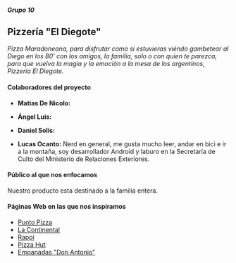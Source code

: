 
#####  Grupo 10 
## Pizzería "El Diegote"

*Pizza Maradoneana, para disfrutar como si estuvieras viéndo gambetear al Diego en los 80' con los amigos, la familia, solo o con quien te parezca, para que vuelva la magia y la emoción a la mesa de los argentinos, Pizzería El Diegote.*

#### Colaboradores del proyecto 

* **Matias De Nicolo:**

* **Ángel Luis:**

* **Daniel Solis:**

* **Lucas Ocanto:** Nerd en general, me gusta mucho leer, andar en bici e ir a la montaña, soy desarrollador Android y laburo en la Secretaría de Culto del Ministerio de Relaciones Exteriores.

#### Público al que nos enfocamos 

Nuestro producto esta destinado a la familia entera.

#### Páginas Web en las que nos inspiramos 

* [Punto Pizza](https://www.puntopizza.com.ar/)
* [La Continental](https://www.lacontinental.com/)
* [Rappi](https://www.rappi.com.ar/)
* [Pizza Hut](https://www.pizzahut.es/)
* [Empanadas "Don Antonio"](https://www.empanadasdonantonio.com/)